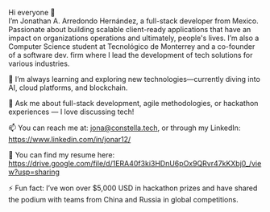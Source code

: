 Hi everyone 👋  
I’m Jonathan A. Arredondo Hernández, a full-stack developer from Mexico. Passionate about building scalable client-ready applications that have an impact on organizations operations and ultimately, people's lives. I’m also a Computer Science student at Tecnológico de Monterrey and a co-founder of a software dev. firm where I lead the development of tech solutions for various industries.  

🌱 I’m always learning and exploring new technologies—currently diving into AI, cloud platforms, and blockchain.  

💬 Ask me about full-stack development, agile methodologies, or hackathon experiences — I love discussing tech!  

📫 You can reach me at: jona@constella.tech, or through my LinkedIn: https://www.linkedin.com/in/jonar12/  

📄 You can find my resume here: https://drive.google.com/file/d/1ERA40f3ki3HDnU6pOx9QRvr47kKXbj0_/view?usp=sharing

⚡ Fun fact: I’ve won over $5,000 USD in hackathon prizes and have shared the podium with teams from China and Russia in global competitions.  

